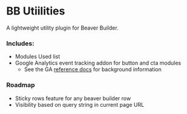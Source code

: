 # BB Utiilities

A lightweight utility plugin for Beaver Builder.  

### Includes:
* Modules Used list
* Google Analytics event tracking addon for button and cta modules
  * See the GA [reference docs](https://developers.google.com/analytics/devguides/collection/analyticsjs/events) for background information

### Roadmap
* Sticky rows feature for any beaver builder row
* Visibility based on query string in current page URL

